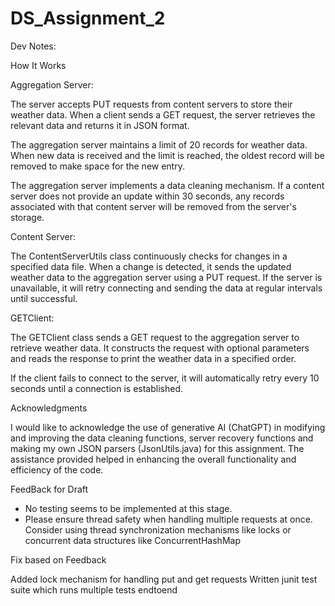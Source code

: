 # DS_Assignment_2

Dev Notes:

How It Works

Aggregation Server: 

The server accepts PUT requests from content servers to store their weather data. When a client sends a GET request, the server retrieves the relevant data and returns it in JSON format.

The aggregation server maintains a limit of 20 records for weather data. When new data is received and the limit is reached, the oldest record will be removed to make space for the new entry.

The aggregation server implements a data cleaning mechanism. If a content server does not provide an update within 30 seconds, any records associated with that content server will be removed from the server's storage.



Content Server: 

The ContentServerUtils class continuously checks for changes in a specified data file. When a change is detected, it sends the updated weather data to the aggregation server using a PUT request. If the server is unavailable, it will retry connecting and sending the data at regular intervals until successful.


GETClient:

The GETClient class sends a GET request to the aggregation server to retrieve weather data. It constructs the request with optional parameters and reads the response to print the weather data in a specified order.

If the client fails to connect to the server, it will automatically retry every 10 seconds until a connection is established.


Acknowledgments

I would like to acknowledge the use of generative AI (ChatGPT) in modifying and improving the data cleaning functions,  server recovery functions and making my own JSON parsers (JsonUtils.java) for this assignment. The assistance provided helped in enhancing the overall functionality and efficiency of the code.



FeedBack for Draft


- No testing seems to be implemented at this stage.
- Please ensure thread safety when handling multiple requests at once. Consider using thread synchronization mechanisms like locks or concurrent data structures like ConcurrentHashMap


Fix based on Feedback

Added lock mechanism for handling put and get requests
Written junit test suite which runs multiple tests endtoend